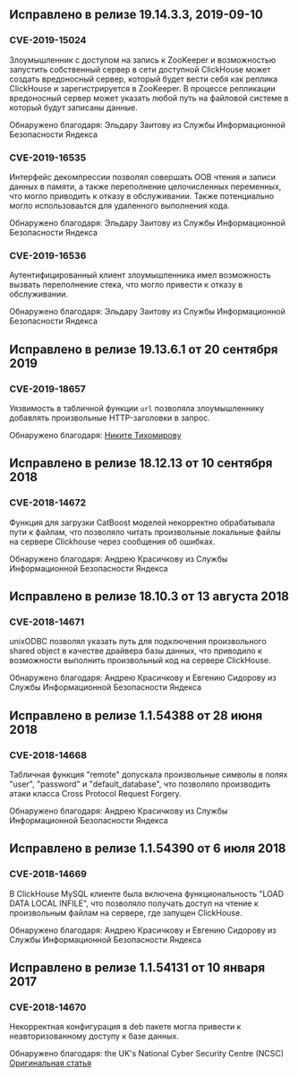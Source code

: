 ## Исправлено в релизе 19.14.3.3, 2019-09-10

### CVE-2019-15024

Злоумышленник с доступом на запись к ZooKeeper и возможностью запустить собственный сервер в сети доступной ClickHouse может создать вредоносный сервер, который будет вести себя как реплика ClickHouse и зарегистрируется в ZooKeeper. В процессе репликации вредоносный сервер может указать любой путь на файловой системе в который будут записаны данные.

Обнаружено благодаря: Эльдару Заитову из Службы Информационной Безопасности Яндекса

### CVE-2019-16535

Интерфейс декомпрессии позволял совершать OOB чтения и записи данных в памяти, а также переполнение целочисленных переменных, что могло приводить к отказу в обслуживании. Также потенциально могло использоваьтся для удаленного выполнения кода.

Обнаружено благодаря: Эльдару Заитову из Службы Информационной Безопасности Яндекса

### CVE-2019-16536

Аутентифицированный клиент злоумышленника имел возможность вызвать переполнение стека, что могло привести к отказу в обслуживании.

Обнаружено благодаря: Эльдару Заитову из Службы Информационной Безопасности Яндекса

## Исправлено в релизе 19.13.6.1 от 20 сентября 2019

### CVE-2019-18657
Уязвимость в табличной функции `url` позволяла злоумышленнику добавлять произвольные HTTP-заголовки в запрос.

Обнаружено благодаря: [Никите Тихомирову](https://github.com/NSTikhomirov)

## Исправлено в релизе 18.12.13 от 10 сентября 2018

### CVE-2018-14672
Функция для загрузки CatBoost моделей некорректно обрабатывала пути к файлам, что позволяло читать произвольные локальные файлы на сервере Clickhouse через сообщения об ошибках.

Обнаружено благодаря: Андрею Красичкову из Службы Информационной Безопасности Яндекса

## Исправлено в релизе 18.10.3 от 13 августа 2018

### CVE-2018-14671
unixODBC позволял указать путь для подключения произвольного shared object в качестве драйвера базы данных, что приводило к возможности выполнить произвольный код на сервере ClickHouse.

Обнаружено благодаря: Андрею Красичкову и Евгению Сидорову из Службы Информационной Безопасности Яндекса

## Исправлено в релизе 1.1.54388 от 28 июня 2018

### CVE-2018-14668
Табличная функция "remote" допускала произвольные символы в полях "user", "password" и "default_database", что позволяло производить атаки класса Cross Protocol Request Forgery.

Обнаружено благодаря: Андрею Красичкову из Службы Информационной Безопасности Яндекса

## Исправлено в релизе 1.1.54390 от 6 июля 2018

### CVE-2018-14669
В ClickHouse MySQL клиенте была включена функциональность "LOAD DATA LOCAL INFILE", что позволяло получать доступ на чтение к произвольным файлам на сервере, где запущен ClickHouse.

Обнаружено благодаря: Андрею Красичкову и Евгению Сидорову из Службы Информационной Безопасности Яндекса

## Исправлено в релизе 1.1.54131 от 10 января 2017

### CVE-2018-14670

Некорректная конфигурация в deb пакете могла привести к неавторизованному доступу к базе данных.

Обнаружено благодаря: the UK's National Cyber Security Centre (NCSC)
[Оригинальная статья](https://clickhouse.yandex/docs/ru/security_changelog/) <!--hide-->
